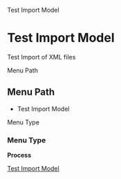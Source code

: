 
Test Import Model
# Test Import Model


Test Import of XML files

Menu Path
## Menu Path



- Test Import Model

Menu Type
### Menu Type

**Process**


[Test Import Model](../../process-exp_format-testimportmodel.md)